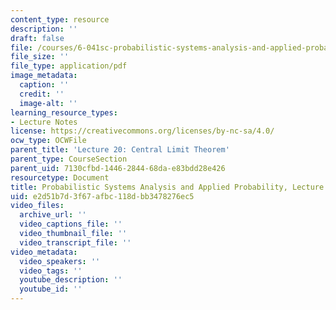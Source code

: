 ```yaml
---
content_type: resource
description: ''
draft: false
file: /courses/6-041sc-probabilistic-systems-analysis-and-applied-probability-fall-2013/e2d51b7d3f67afbc118dbb3478276ec5_MIT6_041SCF13_L20.pdf
file_size: ''
file_type: application/pdf
image_metadata:
  caption: ''
  credit: ''
  image-alt: ''
learning_resource_types:
- Lecture Notes
license: https://creativecommons.org/licenses/by-nc-sa/4.0/
ocw_type: OCWFile
parent_title: 'Lecture 20: Central Limit Theorem'
parent_type: CourseSection
parent_uid: 7130cfbd-1446-2844-68da-e83bdd28e426
resourcetype: Document
title: Probabilistic Systems Analysis and Applied Probability, Lecture 20
uid: e2d51b7d-3f67-afbc-118d-bb3478276ec5
video_files:
  archive_url: ''
  video_captions_file: ''
  video_thumbnail_file: ''
  video_transcript_file: ''
video_metadata:
  video_speakers: ''
  video_tags: ''
  youtube_description: ''
  youtube_id: ''
---
```

